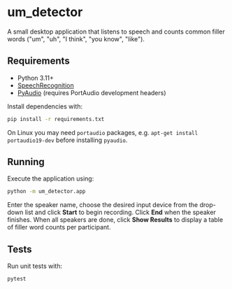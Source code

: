 # um_detector

A small desktop application that listens to speech and counts common filler words ("um", "uh", "I think", "you know", "like").

## Requirements

- Python 3.11+
- [SpeechRecognition](https://pypi.org/project/SpeechRecognition/)
- [PyAudio](https://pypi.org/project/PyAudio/) (requires PortAudio development headers)

Install dependencies with:

```bash
pip install -r requirements.txt
```

On Linux you may need `portaudio` packages, e.g. `apt-get install portaudio19-dev` before installing `pyaudio`.

## Running

Execute the application using:

```bash
python -m um_detector.app
```

Enter the speaker name, choose the desired input device from the drop-down list and click **Start** to begin recording. Click **End** when the speaker finishes. When all speakers are done, click **Show Results** to display a table of filler word counts per participant.

## Tests

Run unit tests with:

```bash
pytest
```

